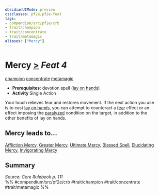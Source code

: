 ```yaml
---
obsidianUIMode: preview
cssclasses: pf2e,pf2e-feat
tags:
- compendium/src/pf2e/crb
- trait/champion
- trait/concentrate
- trait/metamagic
aliases: ["Mercy"]
---
```

# Mercy  [>](rules/core-rulebook/chapter-9-playing-the-game.md#Actions "Single Action") *Feat 4*  
[champion](rules/traits/champion.md "Champion Class Trait")  [concentrate](rules/traits/concentrate.md "Concentrate Action & Ability Trait")  [metamagic](rules/traits/metamagic.md "Metamagic General Trait")  

- **Prerequisites**: devotion spell ([lay on hands](compendium/spells/lay-on-hands.md))
- **Activity** Single Action

Your touch relieves fear and restores movement. If the next action you use is to cast [lay on hands](compendium/spells/lay-on-hands.md), you can attempt to counteract a [fear](rules/traits/fear.md "Fear Effect Trait") effect or an effect imposing the [paralyzed](rules/conditions.md#Paralyzed) condition on the target, in addition to the other benefits of lay on hands.

## Mercy leads to...

[Affliction Mercy](compendium/feats/affliction-mercy.md), [Greater Mercy](compendium/feats/greater-mercy.md), [Ultimate Mercy](compendium/feats/ultimate-mercy.md), [Blessed Spell](compendium/feats/blessed-spell-apg.md), [Elucidating Mercy](compendium/feats/elucidating-mercy-apg.md), [Invigorating Mercy](compendium/feats/invigorating-mercy-apg.md)

## Summary

*Source: Core Rulebook p. 111*  
%% #compendium/src/pf2e/crb #trait/champion #trait/concentrate #trait/metamagic %%